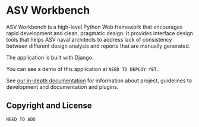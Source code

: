 # ASV Workbench 	

ASV Workbench is a high-level Python Web framework that encourages rapid development and clean, pragmatic design. It provides interface design tools that helps ASV naval architects to address lack of consistency between different design analysis and reports that are manually generated.

The application is built with Django.

You can see a demo of this application at `NEED TO DEPLOY YET`.

See [our in-depth documentation](/workbench/workbench/docs/src/index.md) for information about
project, guidelines to development and documentation and plugins.

## Copyright and License

`NEED TO ADD`
